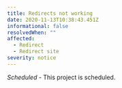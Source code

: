 ```yaml
---
title: Redirects not working
date: 2020-11-13T10:38:43.451Z
informational: false
resolvedWhen: ""
affected:
  - Redirect
  - Redirect site
severity: notice
---
```

*Scheduled -* This project is scheduled.